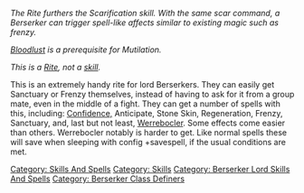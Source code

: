 *The Rite furthers the Scarification skill. With the same scar command,
a Berserker can trigger spell-like affects similar to existing magic
such as frenzy.*

*[Bloodlust](Bloodlust "wikilink") is a prerequisite for Mutilation.*

*This is a [Rite](Rite "wikilink"), not a [skill](skill "wikilink").*

This is an extremely handy rite for lord Berserkers. They can easily get
Sanctuary or Frenzy themselves, instead of having to ask for it from a
group mate, even in the middle of a fight. They can get a number of
spells with this, including:
[Confidence,](:Category:Grandfathered_Skills_And_Spells "wikilink")
Anticipate, Stone Skin, Regeneration, Frenzy, Sanctuary, and, last but
not least, [Werrebocler](Werrebocler "wikilink"). Some effects come
easier than others. Werrebocler notably is harder to get. Like normal
spells these will save when sleeping with config +savespell, if the
usual conditions are met.

[Category: Skills And Spells](Category:_Skills_And_Spells "wikilink")
[Category: Skills](Category:_Skills "wikilink") [Category: Berserker
Lord Skills And
Spells](Category:_Berserker_Lord_Skills_And_Spells "wikilink")
[Category: Berserker Class
Definers](Category:_Berserker_Class_Definers "wikilink")

